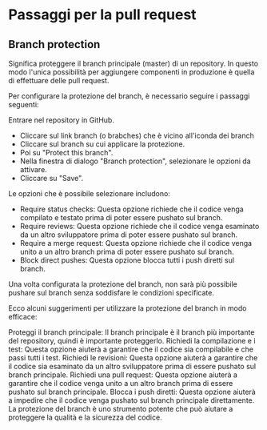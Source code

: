 # Passaggi per la pull request

## Branch protection
Significa proteggere il branch principale (master) di un repository. In questo modo l'unica possibilità per aggiungere componenti in produzione è quella di effettuare delle pull request.

Per configurare la protezione del branch, è necessario seguire i passaggi seguenti:

Entrare nel repository in GitHub.
- Cliccare sul link branch (o brabches) che è vicino all'iconda dei branch
- Cliccare sul branch su cui applicare la protezione.
- Poi su "Protect this branch".
- Nella finestra di dialogo "Branch protection", selezionare le opzioni da attivare.
- Cliccare su  "Save".

Le opzioni che è possibile selezionare includono:

- Require status checks: Questa opzione richiede che il codice venga compilato e testato prima di poter essere pushato sul branch.
- Require reviews: Questa opzione richiede che il codice venga esaminato da un altro sviluppatore prima di poter essere pushato sul branch.
- Require a merge request: Questa opzione richiede che il codice venga unito a un altro branch prima di poter essere pushato sul branch.
- Block direct pushes: Questa opzione blocca tutti i push diretti sul branch.

Una volta configurata la protezione del branch, non sarà più possibile pushare sul branch senza soddisfare le condizioni specificate.

Ecco alcuni suggerimenti per utilizzare la protezione del branch in modo efficace:

Proteggi il branch principale: Il branch principale è il branch più importante del repository, quindi è importante proteggerlo.
Richiedi la compilazione e i test: Questa opzione aiuterà a garantire che il codice sia compilabile e che passi tutti i test.
Richiedi le revisioni: Questa opzione aiuterà a garantire che il codice sia esaminato da un altro sviluppatore prima di essere pushato sul branch principale.
Richiedi una pull request: Questa opzione aiuterà a garantire che il codice venga unito a un altro branch prima di essere pushato sul branch principale.
Blocca i push diretti: Questa opzione aiuterà a impedire che il codice venga pushato sul branch principale direttamente.
La protezione del branch è uno strumento potente che può aiutare a proteggere la qualità e la sicurezza del codice.
